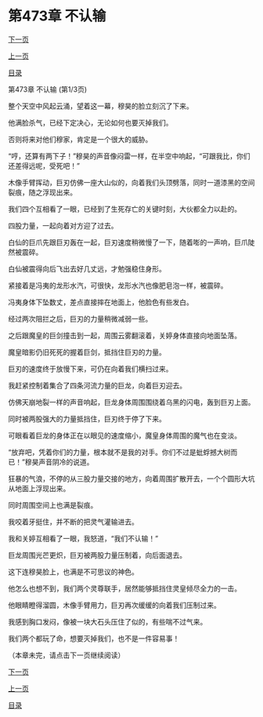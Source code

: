 <h1>第473章   不认输</h1>
            <div><p><a href="./1417_%E7%AC%AC473%E7%AB%A0_%E4%B8%8D%E8%AE%A4%E8%BE%93.md">下一页</a></p><p><a href="./1415_%E7%AC%AC472%E7%AB%A0_%E6%96%AD%E8%87%82.md">上一页</a></p><p><a href="../">目录</a></p></div>
            <div><p>第473章   不认输 (第1/3页)</p><p>整个天空中风起云涌，望着这一幕，穆昊的脸立刻沉了下来。</p><p>他满脸杀气，已经下定决心，无论如何也要灭掉我们。</p><p>否则将来对他们穆家，肯定是一个很大的威胁。</p><p>“哼，还算有两下子！”穆昊的声音像闷雷一样，在半空中响起，“可跟我比，你们还差得远呢，受死吧！”</p><p>木像手臂挥动，巨刃仿佛一座大山似的，向着我们头顶劈落，同时一道漆黑的空间裂痕，随之浮现出来。</p><p>我们四个互相看了一眼，已经到了生死存亡的关键时刻，大伙都全力以赴的。</p><p>四股力量，一起向着对方迎了过去。</p><p>白仙的巨爪先跟巨刃轰在一起，巨刃速度稍微慢了一下，随着嘭的一声响，巨爪陡然被震碎。</p><p>白仙被震得向后飞出去好几丈远，才勉强稳住身形。</p><p>紧接着是冯夷的龙形水汽，可很快，龙形水汽也像肥皂泡一样，被震碎。</p><p>冯夷身体下坠数丈，差点直接摔在地面上，他脸色有些发白。</p><p>经过两次阻拦之后，巨刃的力量稍微减弱一些。</p><p>之后跟魔皇的巨剑撞击到一起，周围云雾翻滚着，关婷身体直接向地面坠落。</p><p>魔皇暗影仍旧死死的握着巨剑，抵挡住巨刃的力量。</p><p>巨刃的速度终于放慢下来，可仍在向着我们横扫过来。</p><p>我赶紧控制着集合了四条河流力量的巨龙，向着巨刃迎去。</p><p>仿佛天崩地裂一样的声音响起，巨龙身体周围围绕着乌黑的闪电，轰到巨刃上面。</p><p>同时被两股强大的力量抵挡住，巨刃终于停了下来。</p><p>可眼看着巨龙的身体正在以眼见的速度缩小，魔皇身体周围的魔气也在变淡。</p><p>“放弃吧，凭着你们的力量，根本就不是我的对手。你们不过是蚍蜉撼大树而已！”穆昊声音阴冷的说道。</p><p>狂暴的气浪，不停的从三股力量交接的地方，向着周围扩散开去，一个个圆形大坑从地面上浮现出来。</p><p>同时周围空间上也满是裂痕。</p><p>我咬着牙挺住，并不断的把灵气灌输进去。</p><p>我和关婷互相看了一眼，我怒道，“我们不认输！”</p><p>巨龙周围光芒更炽，巨刃被两股力量压制着，向后面退去。</p><p>这下连穆昊脸上，也满是不可思议的神色。</p><p>他怎么也想不到，我们两个灵尊联手，居然能够抵挡住灵皇倾尽全力的一击。</p><p>他眼睛瞪得溜圆，木像手臂用力，巨刃再次缓缓的向着我们压制过来。</p><p>我感到胸口发闷，像被一块大石头压住了似的，有些喘不过气来。</p><p>我们两个都玩了命，想要灭掉我们，也不是一件容易事！</p><p>（本章未完，请点击下一页继续阅读）</p></div>
            <div><p><a href="./1417_%E7%AC%AC473%E7%AB%A0_%E4%B8%8D%E8%AE%A4%E8%BE%93.md">下一页</a></p><p><a href="./1415_%E7%AC%AC472%E7%AB%A0_%E6%96%AD%E8%87%82.md">上一页</a></p><p><a href="../">目录</a></p></div>
